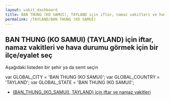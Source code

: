 ```yaml
---
layout: vakit_dashboard
title: BAN THUNG (KO SAMUI), TAYLAND için iftar, namaz vakitleri ve hava durumu - ilçe/eyalet seç
permalink: /TAYLAND/BAN THUNG (KO SAMUI)
---
```


## BAN THUNG (KO SAMUI) (TAYLAND) için iftar, namaz vakitleri ve hava durumu  görmek için bir ilçe/eyalet seç

Aşağıdaki listeden bir şehir ya da semt seçin



  var GLOBAL_CITY = 'BAN THUNG (KO SAMUI)';
  var GLOBAL_COUNTRY = 'TAYLAND';
  var GLOBAL_STATE = 'BAN THUNG (KO SAMUI)';
* [ (BAN_THUNG_(KO_SAMUI), TAYLAND) için iftar ve namaz vakitleri](/TAYLAND/BAN_THUNG_(KO_SAMUI)/)
</script>
<script type="text/javascript">